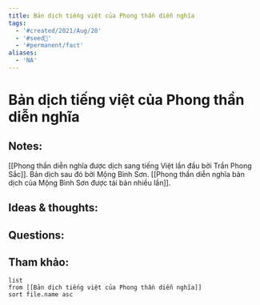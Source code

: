 ```yaml
---
title: Bản dịch tiếng việt của Phong thần diễn nghĩa
tags:
  - '#created/2021/Aug/28'
  - '#seed🥜'
  - '#permanent/fact'
aliases:
  - 'NA'
---
```

# Bản dịch tiếng việt của Phong thần diễn nghĩa

## Notes:
[[Phong thần diễn nghĩa được dịch sang tiếng Việt lần đầu bởi Trần Phong Sắc]]. 
Bản dịch sau đó bởi Mộng Bình Sơn.
[[Phong thần diễn nghĩa bản dịch của Mộng Bình Sơn được tái bản nhiều lần]].

## Ideas & thoughts:

## Questions:


## Tham khảo:
```dataview
list
from [[Bản dịch tiếng việt của Phong thần diễn nghĩa]]
sort file.name asc
```